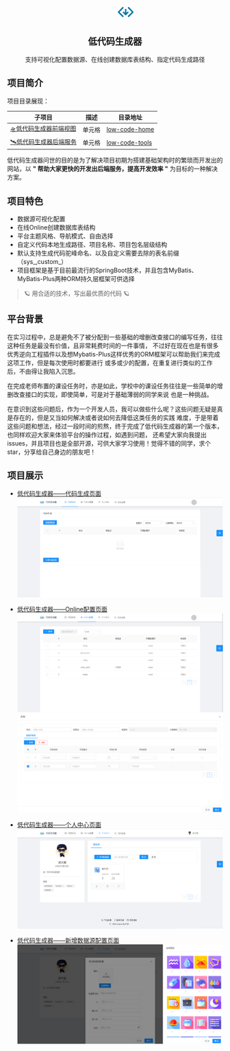 <p align="center">
 <?xml version="1.0" encoding="UTF-8"?><svg width="100" height="40" style="margin-left: 50px;" viewBox="0 0 48 48" fill="none" xmlns="http://www.w3.org/2000/svg"><path d="M16 12L4 24.4322L16 36" stroke="#0076a7" stroke-width="4" stroke-linecap="round" stroke-linejoin="round"/><path d="M32 12L44 24.4322L32 36" stroke="#0076a7" stroke-width="4" stroke-linecap="round" stroke-linejoin="round"/><path d="M24 17V31" stroke="#0076a7" stroke-width="4" stroke-linecap="round"/><path d="M18 25L24 31L30 25" stroke="#0076a7" stroke-width="4" stroke-linecap="round" stroke-linejoin="round"/></svg>
 <h2 align="center">低代码生成器</h2>
 <p align="center">支持可视化配置数据源、在线创建数据库表结构、指定代码生成路径</p>
</p>

<h2>项目简介</h2>
项目目录展现：

|  子项目   | 描述  | 目录地址 | 
|  ----  | ----  | ---- |
| <a href="https://github.com/pdxjie/low-code/tree/master/low-code-home">🛸低代码生成器前端视图</a>  | 单元格 | <a href="https://github.com/pdxjie/low-code/tree/master/low-code-home">low-code-home</a>
| <a href="https://github.com/pdxjie/low-code/tree/master/low-code-tools">🛰️低代码生成器后端服务</a>  | 单元格 | <a href="https://github.com/pdxjie/low-code/tree/master/low-code-tools">low-code-tools</a>

低代码生成器问世的目的是为了解决项目初期为搭建基础架构时的繁琐而开发出的网站，以 <strong>" 帮助大家更快的开发出后端服务，提高开发效率 "</strong> 为目标的一种解决方案。

<h2>项目特色</h2>

- 数据源可视化配置
- 在线Online创建数据库表结构
- 平台主题风格、导航模式、自由选择
- 自定义代码本地生成路径、项目名称、项目包名层级结构
- 默认支持生成代码驼峰命名、以及自定义需要去除的表名前缀（sys_,custom_）
- 项目框架是基于目前最流行的SpringBoot技术，并且包含MyBatis、MyBatis-Plus两种ORM持久层框架可供选择

> 🪐 用合适的技术，写出最优质的代码 🪐

<h2>平台背景</h2>
在实习过程中，总是避免不了被分配到一些基础的增删改查接口的编写任务，往往这种任务是最没有价值，且非常耗费时间的一件事情，
不过好在现在也是有很多优秀逆向工程插件以及想Mybatis-Plus这样优秀的ORM框架可以帮助我们来完成这项工作，但是每次使用时都要进行
或多或少的配置，在重复进行类似的工作后，不由得让我陷入沉思。

在完成老师布置的课设任务时，亦是如此，学校中的课设任务往往是一些简单的增删改查接口的实现，即使简单，可是对于基础薄弱的同学来说
也是一种挑战。

在意识到这些问题后，作为一个开发人员，我可以做些什么呢？这些问题无疑是真是存在的，但是又当如何解决或者说如何去降低这类任务的实践
难度，于是带着这些问题和想法，经过一段时间的煎熬，终于完成了低代码生成器的第一个版本，也同样欢迎大家来体验平台的操作过程，如遇到问题，
还希望大家向我提出issues，并且项目也是全部开源，可供大家学习使用！觉得不错的同学，求个star，分享给自己身边的朋友吧！

<h2>项目展示</h2>


- <a href="https://github.com/pdxjie/low-code">低代码生成器——代码生成页面</a>
![img.png](asssets/img.png)


- <a href="https://github.com/pdxjie/low-code">低代码生成器——Online配置页面</a>
![img.png](asssets/online.png)
![img.png](asssets/insert.png)

- <a href="https://github.com/pdxjie/low-code">低代码生成器——个人中心页面</a>
![img.png](asssets/center.png)


- <a href="https://github.com/pdxjie/low-code">低代码生成器——新增数据源配置页面</a>
![img.png](asssets/datasource.png)